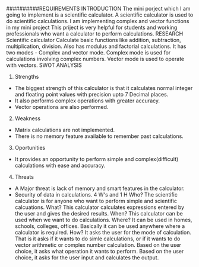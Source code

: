 ##########REQUIREMENTS
INTRODUCTION
The mini porject which I am going to implement is a scientific calculator.
A scientific calculator is used to do scientific calculations.
I am implementing complex and vector functions in my mini project
This priject is very helpful for students and working professionals who want a calculator to perform calculations.
RESEARCH
Scientific calculator
Calculate basic functions like addition, subtraction, multiplication, division.
Also has modulus and factorial calculations.
It has two modes - Complex and vector mode.
Complex mode is used for calculations involving complex numbers.
Vector mode is used to operate with vectors.
SWOT ANALYSIS
1. Strengths
* The biggest strength of this calculator is that it calculates normal integer and floating point values with precision upto 7 Decimal places.
* It also performs complex operations with greater accuracy.
* Vector operations are also performed.
2. Weakness
* Matrix calculations are not implemented.
* There is no memory feature available to remember past calculations.
3. Oportunities
* It provides an opportunity to perform simple and complex(difficult) calculations with ease and accuracy.
4. Threats
* A Major threat is lack of memory and smart features in the calculator.
* Security of data in calculations.
4 W's and 1 H
Who?
The scientific calculator is for anyone who want to perform simple and scientific calcuations.
What?
This calculator calculates expressions entered by the user and gives the desired results.
When?
This calculator can be used when we want to do calculations.
Where?
It can be used in homes, schools, colleges, offices. Basically it can be used anywhere where a calculator is required.
How?
It asks the user for the mode of calculation. That is it asks if it wants to do simle calculations, or if it wants to do vector arithmetic or complex number calculation. Based on the user choice, it asks what operation it wants to perform. Based on the user choice, it asks for the user input and calculates the output.
